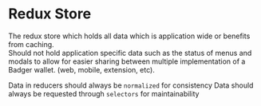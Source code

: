 # Redux Store

The redux store which holds all data which is application wide or benefits from caching.  
Should not hold application specific data such as the status of menus and modals to allow for easier sharing between multiple implementation of a Badger wallet. (web, mobile, extension, etc).

Data in reducers should always be `normalized` for consistency
Data should always be requested through `selectors` for maintainability
